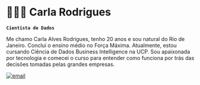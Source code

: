 # 👩🏽‍💻 Carla Rodrigues

**`Cientista de Dados`**

Me chamo Carla Alves Rodrigues, tenho 20 anos e sou natural do Rio de Janeiro. Concluí o ensino médio no Força Máxima. Atualmente, estou cursando Ciência de Dados Business Intelligence na UCP. Sou apaixonada por tecnologia e comecei o curso para entender como funciona por trás das decisões tomadas pelas grandes empresas. 

   <p align="left">
      <a href="   <p align="left">
      <a href="https://www.linkedin.com/in/carla-rodrigues-0331a91bb">
       <a src=
        />
<p align="left">
    <a href="https://is.gd/carlarodrigues">
        <img 
            alt="email" 
            title="Contate me" 
            src="https://custom-icon-badges.demolab.com/badge/-carlarod756@gmail.com-red?style=for-the-badge&logo=mail&label=Contate me"
        />
    </a>

